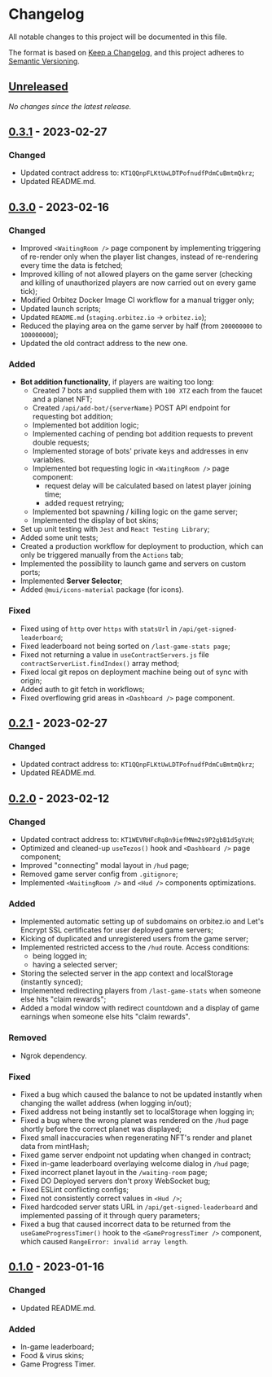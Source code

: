 # Changelog

All notable changes to this project will be documented in this file.

The format is based on [Keep a Changelog](https://keepachangelog.com/en/1.0.0/),
and this project adheres to [Semantic Versioning](https://semver.org/spec/v2.0.0.html).

## [Unreleased]

_No changes since the latest release._

## [0.3.1] - 2023-02-27

### Changed

- Updated contract address to: `KT1QQnpFLKtUwLDTPofnudfPdmCuBmtmQkrz`;
- Updated README.md.

## [0.3.0] - 2023-02-16

### Changed

- Improved `<WaitingRoom />` page component by implementing triggering of re-render only when the player list changes, instead of re-rendering every time the data is fetched;
- Improved killing of not allowed players on the game server (checking and killing of unauthorized players are now carried out on every game tick);
- Modified Orbitez Docker Image CI workflow for a manual trigger only;
- Updated launch scripts;
- Updated `README.md` (`staging.orbitez.io` -> `orbitez.io`);
- Reduced the playing area on the game server by half (from `200000000` to `100000000`);
- Updated the old contract address to the new one.

### Added

- **Bot addition functionality**, if players are waiting too long:
  - Created 7 bots and supplied them with `100 XTZ` each from the faucet and a planet NFT;
  - Created `/api/add-bot/{serverName}` POST API endpoint for requesting bot addition;
  - Implemented bot addition logic;
  - Implemented caching of pending bot addition requests to prevent double requests;
  - Implemented storage of bots' private keys and addresses in env variables.
  - Implemented bot requesting logic in `<WaitingRoom />` page component:
    - request delay will be calculated based on latest player joining time;
    - added request retrying;
  - Implemented bot spawning / killing logic on the game server;
  - Implemented the display of bot skins;
- Set up unit testing with `Jest` and `React Testing Library`;
- Added some unit tests;
- Created a production workflow for deployment to production, which can only be triggered manually from the `Actions` tab;
- Implemented the possibility to launch game and servers on custom ports;
- Implemented **Server Selector**;
- Added `@mui/icons-material` package (for icons).

### Fixed

- Fixed using of `http` over `https` with `statsUrl` in `/api/get-signed-leaderboard`;
- Fixed leaderboard not being sorted on `/last-game-stats page`;
- Fixed not returning a value in `useContractServers.js` file `contractServerList.findIndex()` array method;
- Fixed local git repos on deployment machine being out of sync with origin;
- Added auth to git fetch in workflows;
- Fixed overflowing grid areas in `<Dashboard />` page component.

## [0.2.1] - 2023-02-27

### Changed

- Updated contract address to: `KT1QQnpFLKtUwLDTPofnudfPdmCuBmtmQkrz`;
- Updated README.md.

## [0.2.0] - 2023-02-12

### Changed

- Updated contract address to: `KT1WEVRHFcRq8n9iefMNm2s9P2gbB1d5gVzH`;
- Optimized and cleaned-up `useTezos()` hook and `<Dashboard />` page component;
- Improved "connecting" modal layout in `/hud` page;
- Removed game server config from `.gitignore`;
- Implemented `<WaitingRoom />` and `<Hud />` components optimizations.

### Added

- Implemented automatic setting up of subdomains on orbitez.io and Let's Encrypt SSL certificates for user deployed game servers;
- Kicking of duplicated and unregistered users from the game server;
- Implemented restricted access to the `/hud` route. Access conditions:
  - being logged in;
  - having a selected server;
- Storing the selected server in the app context and localStorage (instantly synced);
- Implemented redirecting players from `/last-game-stats` when someone else hits "claim rewards";
- Added a modal window with redirect countdown and a display of game earnings when someone else hits "claim rewards".

### Removed

- Ngrok dependency.

### Fixed

- Fixed a bug which caused the balance to not be updated instantly when changing the wallet address (when logging in/out);
- Fixed address not being instantly set to localStorage when logging in;
- Fixed a bug where the wrong planet was rendered on the `/hud` page shortly before the correct planet was displayed;
- Fixed small inaccuracies when regenerating NFT's render and planet data from mintHash;
- Fixed game server endpoint not updating when changed in contract;
- Fixed in-game leaderboard overlaying welcome dialog in `/hud` page;
- Fixed incorrect planet layout in the `/waiting-room` page;
- Fixed DO Deployed servers don't proxy WebSocket bug;
- Fixed ESLint conflicting configs;
- Fixed not consistently correct values in `<Hud />`;
- Fixed hardcoded server stats URL in `/api/get-signed-leaderboard` and implemented passing of it through query parameters;
- Fixed a bug that caused incorrect data to be returned from the `useGameProgressTimer()` hook to the `<GameProgressTimer />` component, which caused `RangeError: invalid array length`.

## [0.1.0] - 2023-01-16

### Changed
- Updated README.md.

### Added

- In-game leaderboard;
- Food & virus skins;
- Game Progress Timer.

[unreleased]: https://github.com/stepandra/orb/compare/v0.3.1...HEAD
[0.3.1]: https://github.com/stepandra/orb/compare/v0.3.0...v0.3.1
[0.3.0]: https://github.com/stepandra/orb/compare/v0.2.1...v0.3.0
[0.2.1]: https://github.com/stepandra/orb/compare/v0.2.0...v0.2.1
[0.2.0]: https://github.com/stepandra/orb/compare/v0.1.0...v0.2.0
[0.1.0]: https://github.com/stepandra/orb/releases/tag/v0.1.0
